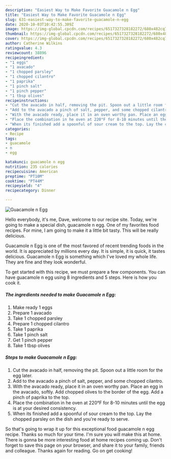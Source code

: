 ```yaml
---
description: "Easiest Way to Make Favorite Guacamole n Egg"
title: "Easiest Way to Make Favorite Guacamole n Egg"
slug: 631-easiest-way-to-make-favorite-guacamole-n-egg
date: 2020-10-03T10:42:55.309Z
image: https://img-global.cpcdn.com/recipes/6517327328182272/680x482cq70/guacamole-n-egg-recipe-main-photo.jpg
thumbnail: https://img-global.cpcdn.com/recipes/6517327328182272/680x482cq70/guacamole-n-egg-recipe-main-photo.jpg
cover: https://img-global.cpcdn.com/recipes/6517327328182272/680x482cq70/guacamole-n-egg-recipe-main-photo.jpg
author: Catherine Wilkins
ratingvalue: 4.3
reviewcount: 38896
recipeingredient:
- "1 eggs"
- "1 avacado"
- "1 chopped parsley"
- "1 chopped cilantro"
- "1 paprika"
- "1 pinch salt"
- "1 pinch pepper"
- "1 tbsp olives"
recipeinstructions:
- "Cut the avacado in half, removing the pit. Spoon out a little room for the egg later."
- "Add to the avacado a pinch of salt, pepper, and some chopped cilantro."
- "With the avacado ready, place it in an oven worthy pan. Place an egg in the avacado, softly. Add chopped olives to the border of the egg. Add a pinch of paprika to the top."
- "Place the combination in he oven at 220°F for 8-10 minutes until the egg is at your desired consistency."
- "When its finished add a spoonful of sour cream to the top. Lay the chopped parsley on the dish and you&#39;re ready to serve."
categories:
- Recipe
tags:
- guacamole
- n
- egg

katakunci: guacamole n egg 
nutrition: 235 calories
recipecuisine: American
preptime: "PT10M"
cooktime: "PT44M"
recipeyield: "4"
recipecategory: Dinner

---
```



![Guacamole n Egg](https://img-global.cpcdn.com/recipes/6517327328182272/680x482cq70/guacamole-n-egg-recipe-main-photo.jpg)

Hello everybody, it's me, Dave, welcome to our recipe site. Today, we're going to make a special dish, guacamole n egg. One of my favorites food recipes. For mine, I am going to make it a little bit tasty. This will be really delicious.



Guacamole n Egg is one of the most favored of recent trending foods in the world. It is appreciated by millions every day. It is simple, it is quick, it tastes delicious. Guacamole n Egg is something which I've loved my whole life. They are fine and they look wonderful.


To get started with this recipe, we must prepare a few components. You can have guacamole n egg using 8 ingredients and 5 steps. Here is how you cook it.

<!--inarticleads1-->

##### The ingredients needed to make Guacamole n Egg:

1. Make ready 1 eggs
1. Prepare 1 avacado
1. Take 1 chopped parsley
1. Prepare 1 chopped cilantro
1. Take 1 paprika
1. Take 1 pinch salt
1. Get 1 pinch pepper
1. Take 1 tbsp olives




<!--inarticleads2-->

##### Steps to make Guacamole n Egg:

1. Cut the avacado in half, removing the pit. Spoon out a little room for the egg later.
1. Add to the avacado a pinch of salt, pepper, and some chopped cilantro.
1. With the avacado ready, place it in an oven worthy pan. Place an egg in the avacado, softly. Add chopped olives to the border of the egg. Add a pinch of paprika to the top.
1. Place the combination in he oven at 220°F for 8-10 minutes until the egg is at your desired consistency.
1. When its finished add a spoonful of sour cream to the top. Lay the chopped parsley on the dish and you&#39;re ready to serve.




So that's going to wrap it up for this exceptional food guacamole n egg recipe. Thanks so much for your time. I'm sure you will make this at home. There is gonna be more interesting food at home recipes coming up. Don't forget to save this page on your browser, and share it to your family, friends and colleague. Thanks again for reading. Go on get cooking!
